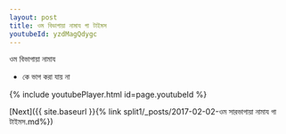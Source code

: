 ```yaml
---
layout: post
title: ওম বিভাগায়া নামায গা টাইমস
youtubeId: yzdMagQdygc
---
```

 
 
 ওম বিভাগায়া নামায  
 
 -  কে ভাগ করা যায় না 
 
  
 
  
 
 
 
 
 
 


{% include youtubePlayer.html id=page.youtubeId %}
 
[Next]({{ site.baseurl }}{% link  split1/_posts/2017-02-02-ওম সারভাগায়া নামায গা টাইমস.md%})
 
